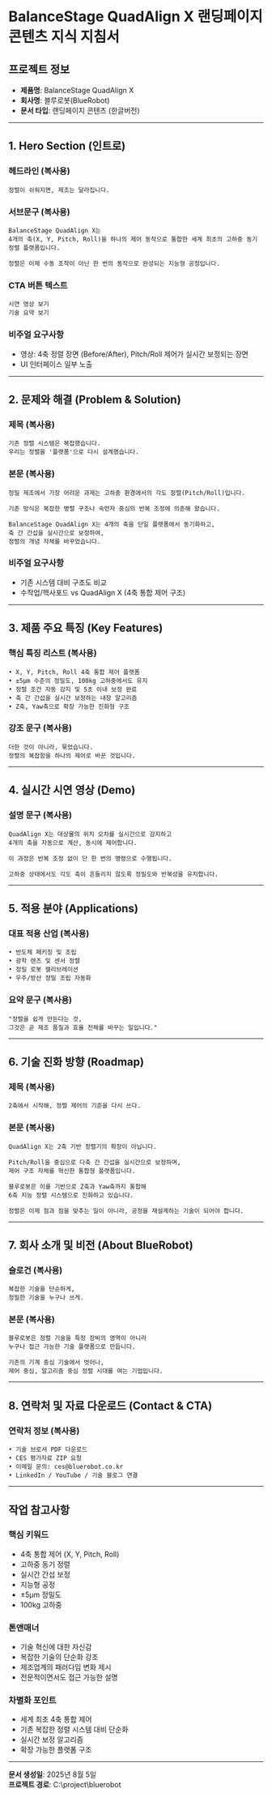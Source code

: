 # BalanceStage QuadAlign X 랜딩페이지 콘텐츠 지식 지침서

## 프로젝트 정보
- **제품명**: BalanceStage QuadAlign X
- **회사명**: 블루로봇(BlueRobot)
- **문서 타입**: 랜딩페이지 콘텐츠 (한글버전)

---

## 1. Hero Section (인트로)

### 헤드라인 (복사용)
```
정렬이 쉬워지면, 제조는 달라집니다.
```

### 서브문구 (복사용)
```
BalanceStage QuadAlign X는
4개의 축(X, Y, Pitch, Roll)을 하나의 제어 동작으로 통합한 세계 최초의 고하중 동기 정렬 플랫폼입니다.

정렬은 이제 수동 조작이 아닌 한 번의 동작으로 완성되는 지능형 공정입니다.
```

### CTA 버튼 텍스트
```
시연 영상 보기
기술 요약 보기
```

### 비주얼 요구사항
- 영상: 4축 정렬 장면 (Before/After), Pitch/Roll 제어가 실시간 보정되는 장면
- UI 인터페이스 일부 노출

---

## 2. 문제와 해결 (Problem & Solution)

### 제목 (복사용)
```
기존 정렬 시스템은 복잡했습니다.
우리는 정렬을 '플랫폼'으로 다시 설계했습니다.
```

### 본문 (복사용)
```
정밀 제조에서 가장 어려운 과제는 고하중 환경에서의 각도 정렬(Pitch/Roll)입니다.

기존 방식은 복잡한 병렬 구조나 숙련자 중심의 반복 조정에 의존해 왔습니다.

BalanceStage QuadAlign X는 4개의 축을 단일 플랫폼에서 동기화하고,
축 간 간섭을 실시간으로 보정하여,
정렬의 개념 자체를 바꾸었습니다.
```

### 비주얼 요구사항
- 기존 시스템 대비 구조도 비교
- 수작업/헥사포드 vs QuadAlign X (4축 통합 제어 구조)

---

## 3. 제품 주요 특징 (Key Features)

### 핵심 특징 리스트 (복사용)
```
• X, Y, Pitch, Roll 4축 통합 제어 플랫폼
• ±5μm 수준의 정밀도, 100kg 고하중에서도 유지
• 정렬 조건 자동 감지 및 5초 이내 보정 완료
• 축 간 간섭을 실시간 보정하는 내장 알고리즘
• Z축, Yaw축으로 확장 가능한 진화형 구조
```

### 강조 문구 (복사용)
```
더한 것이 아니라, 묶었습니다.
정렬의 복잡함을 하나의 제어로 바꾼 것입니다.
```

---

## 4. 실시간 시연 영상 (Demo)

### 설명 문구 (복사용)
```
QuadAlign X는 대상물의 위치 오차를 실시간으로 감지하고
4개의 축을 자동으로 계산, 동시에 제어합니다.

이 과정은 반복 조정 없이 단 한 번의 명령으로 수행됩니다.

고하중 상태에서도 각도 축이 흔들리지 않도록 정밀도와 반복성을 유지합니다.
```

---

## 5. 적용 분야 (Applications)

### 대표 적용 산업 (복사용)
```
• 반도체 패키징 및 조립
• 광학 렌즈 및 센서 정렬
• 정밀 로봇 캘리브레이션
• 우주/방산 정밀 조립 자동화
```

### 요약 문구 (복사용)
```
"정렬을 쉽게 만든다는 것,
그것은 곧 제조 품질과 효율 전체를 바꾸는 일입니다."
```

---

## 6. 기술 진화 방향 (Roadmap)

### 제목 (복사용)
```
2축에서 시작해, 정렬 제어의 기준을 다시 쓰다.
```

### 본문 (복사용)
```
QuadAlign X는 2축 기반 정렬기의 확장이 아닙니다.

Pitch/Roll을 중심으로 다축 간 간섭을 실시간으로 보정하며,
제어 구조 자체를 혁신한 통합형 플랫폼입니다.

블루로봇은 이를 기반으로 Z축과 Yaw축까지 통합해
6축 지능 정렬 시스템으로 진화하고 있습니다.

정렬은 이제 점과 점을 맞추는 일이 아니라, 공정을 재설계하는 기술이 되어야 합니다.
```

---

## 7. 회사 소개 및 비전 (About BlueRobot)

### 슬로건 (복사용)
```
복잡한 기술을 단순하게,
정밀한 기술을 누구나 쓰게.
```

### 본문 (복사용)
```
블루로봇은 정렬 기술을 특정 장비의 영역이 아니라
누구나 접근 가능한 기술 플랫폼으로 만듭니다.

기존의 기계 중심 기술에서 벗어나,
제어 중심, 알고리즘 중심 정렬 시대를 여는 기업입니다.
```

---

## 8. 연락처 및 자료 다운로드 (Contact & CTA)

### 연락처 정보 (복사용)
```
• 기술 브로셔 PDF 다운로드
• CES 평가자료 ZIP 요청
• 이메일 문의: ces@bluerobot.co.kr
• LinkedIn / YouTube / 기술 블로그 연결
```

---

## 작업 참고사항

### 핵심 키워드
- 4축 통합 제어 (X, Y, Pitch, Roll)
- 고하중 동기 정렬
- 실시간 간섭 보정
- 지능형 공정
- ±5μm 정밀도
- 100kg 고하중

### 톤앤매너
- 기술 혁신에 대한 자신감
- 복잡한 기술의 단순화 강조
- 제조업계의 패러다임 변화 제시
- 전문적이면서도 접근 가능한 설명

### 차별화 포인트
- 세계 최초 4축 통합 제어
- 기존 복잡한 정렬 시스템 대비 단순화
- 실시간 보정 알고리즘
- 확장 가능한 플랫폼 구조

---

**문서 생성일**: 2025년 8월 5일  
**프로젝트 경로**: C:\project\bluerobot